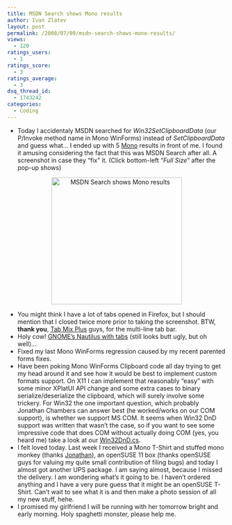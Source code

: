 ```yaml
---
title: MSDN Search shows Mono results
author: Ivan Zlatev
layout: post
permalink: /2008/07/09/msdn-search-shows-mono-results/
views:
  - 120
ratings_users:
  - 1
ratings_score:
  - 3
ratings_average:
  - 3
dsq_thread_id:
  - 1743242
categories:
  - Coding
---
```

  * Today I accidentaly MSDN searched for *Win32SetClipboardData* (our P/Invoke method name in Mono WinForms) instead of *SetClipboardData* and guess what&#8230; I ended up with 5 [Mono][1] results in front of me. I found it amusing considering the fact that this was MSDN Search after all. A screenshot in case they &#8220;fix&#8221; it. (Click bottom-left &#8220;*Full Size*&#8221; after the pop-up shows)

<p style="text-align: center;">
  <a href="http://ivanz.com/wp-content/uploads/2008/07/msdn-search-mono.png"><img class="size-medium wp-image-175" title="MSDN Search shows Mono results" src="http://ivanz.com/wp-content/uploads/2008/07/msdn-search-mono-300x292.png" alt="MSDN Search shows Mono results" width="300" height="292" /></a>
</p>

  * You might think I have a lot of tabs opened in Firefox, but I should mention that I closed twice more prior to taking the screenshot. BTW, **thank you**, [Tab Mix Plus][2] guys, for the multi-line tab bar.
  * Holy cow! [GNOME&#8217;s Nautilus with tabs][3] (still looks butt ugly, but oh well)&#8230;
  * Fixed my last Mono WinForms regression caused by my recent parented forms fixes.
  * Have been poking Mono WinForms Clipboard code all day trying to get my head around it and see how it would be best to implement custom formats support. On X11 I can implement that reasonably &#8220;easy&#8221; with some minor XPlatUI API change and some extra cases to binary serialize/deserialize the clipboard, which will surely involve some trickery. For Win32 the one important question, which probably Jonathan Chambers can answer best (he worked/works on our COM support), is whether we support MS COM. It seems when Win32 DnD support was written that wasn&#8217;t the case, so if you want to see some impressive code that does COM without actually doing COM (yes, you heard me) take a look at our [Win32DnD.cs][4].
  * I felt loved today. Last week I received a Mono T-Shirt and stuffed mono monkey (thanks [Jonathan][5]), an openSUSE 11 box (thanks openSUSE guys for valuing my quite small contribution of filing bugs) and today I almost got another UPS package. I am saying almost, because I missed the delivery. I am wondering what&#8217;s it going to be. I haven&#8217;t ordered anything and I have a very pure guess that it might be an openSUSE T-Shirt. Can&#8217;t wait to see what it is and then make a photo session of all my new stuff, hehe.
  * I promised my girlfriend I will be running with her tomorrow bright and early morning. Holy spaghetti monster, please help me.

 [1]: http://mono-project.com
 [2]: http://tmp.garyr.net/
 [3]: http://blogs.gnome.org/cneumair/2008/07/08/its-done/
 [4]: http://anonsvn.mono-project.com/viewcvs/trunk/mcs/class/Managed.Windows.Forms/System.Windows.Forms/Win32DnD.cs?view=markup
 [5]: http://jpobst.blogspot.com/